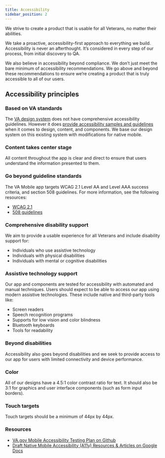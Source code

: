 ```yaml
---
title: Accessibility
sidebar_position: 2
---
```


We strive to create a product that is usable for all Veterans, no matter their abilities.

We take a proactive, accessibility-first approach to everything we build. Accessibility is never an afterthought. It’s considered in every step of our process, from initial discovery to QA.

We also believe in accessibility beyond compliance. We don’t just meet the bare minimum of accessibility recommendations. We go above and beyond these recommendations to ensure we’re creating a product that is truly accessible to all of our users.

## Accessibility principles

### Based on VA standards
The [VA design system](https://design.va.gov/) does not have comprehensive accessibility guidelines. However it does [provide accessibility samples and guidelines](https://design.va.gov/design/#accessibility) when it comes to design, content, and components. We base our design system on this existing system with modifications for native mobile. 

### Content takes center stage
All content throughout the app is clear and direct to ensure that users understand the information presented to them. 

### Go beyond guideline standards
The VA Mobile app targets WCAG 2.1 Level AA and Level AAA success criteria, and section 508 guidelines. For more information, see the following resources:

- [WCAG 2.1](https://www.w3.org/TR/WCAG21/)
- [508 guidelines](https://www.access-board.gov/ict/#508-chapter-1-application-and-administration)

### Comprehensive disability support
We aim to provide a usable experience for all Veterans and include disability support for:

- Individuals who use assistive technology
- Individuals with physical disabilities 
- Individuals with mental or cognitive disabilities

### Assistive technology support
Our app and components are tested for accessibility with automated and manual techniques. Users should expect to be able to access our app using modern assistive technologies. These include native and third-party tools like:

- Screen readers
- Speech recognition programs
- Supports for low vision and color blindness
- Bluetooth keyboards
- Tools for readability

### Beyond disabilities
Accessibility also goes beyond disabilities and we seek to provide access to our app for users with limited connectivity and device performance. 

### Color
All of our designs have a 4.5:1 color contrast ratio for text. It should also be 3:1 for graphics and user interface components (such as form input borders).

### Touch targets
Touch targets should be a minimum of 44px by 44px.

### Resources

- [VA.gov Mobile Accessibility Testing Plan on Github](https://github.com/department-of-veterans-affairs/va.gov-team/blob/master/products/va-mobile-app/testing/Accessibility%20Test%20Plan.md)
- [Draft Native Mobile Accessibility (A11y) Resources & Articles on Google Docs](https://docs.google.com/document/d/1D2PFg7Am9FkTt4HgMK2leEh_AliiSSf7MCWu-FLf9fI/edit#heading=h.t09yqccug4vs)